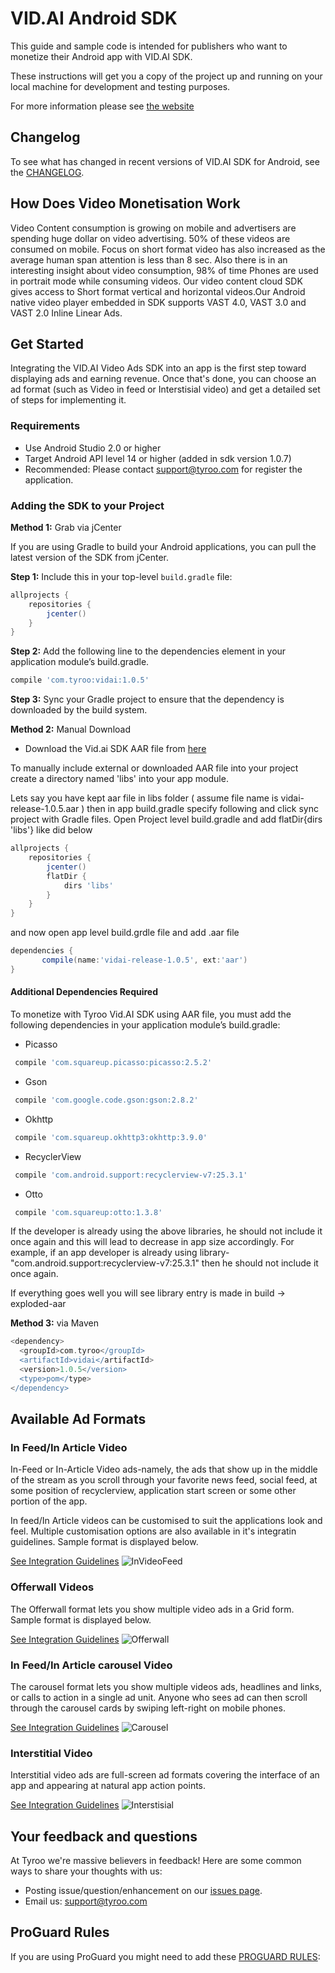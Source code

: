 VID.AI Android SDK
=======================
This guide and sample code is intended for publishers who want to monetize their Android app with VID.AI SDK.

These instructions will get you a copy of the project up and running on your local machine for development and testing purposes.

For more information please see [the website](http://www.tyroo.com/)

## Changelog
To see what has changed in recent versions of VID.AI SDK for Android, see the [CHANGELOG](CHANGELOG.md).

## How Does Video Monetisation Work
Video Content consumption is growing on mobile and advertisers are spending huge dollar on video advertising. 50% of these videos are consumed on mobile. Focus on short format video has also increased as the average human span attention is less than 8 sec. Also there is in an interesting insight about video consumption, 98% of time Phones are used in portrait mode while consuming videos. Our video content cloud SDK gives access to Short format vertical and horizontal videos.Our Android native video player embedded in SDK supports VAST 4.0, VAST 3.0 and VAST 2.0 Inline Linear Ads.

## Get Started
Integrating the VID.AI Video Ads SDK into an app is the first step toward displaying ads and earning revenue. Once that's done, you can choose an ad format (such as Video in feed or Interstisial video) and get a detailed set of steps for implementing it.

### Requirements 
- Use Android Studio 2.0 or higher
- Target Android API level 14 or higher (added in sdk version 1.0.7)
- Recommended: Please contact support@tyroo.com for register the application.

### Adding the SDK to your Project

**Method 1:** Grab via jCenter

If you are using Gradle to build your Android applications, you can pull the latest version of the SDK from jCenter.


**Step 1:** Include this in your top-level ```build.gradle``` file:

```groovy
allprojects {
    repositories {
        jcenter()
    }
}
```
**Step 2:** Add the following line to the dependencies element in your application module’s build.gradle.

```groovy
compile 'com.tyroo:vidai:1.0.5'
```
**Step 3:** Sync your Gradle project to ensure that the dependency is downloaded by the build system.


**Method 2:** Manual Download

* Download the Vid.ai SDK AAR file from [here](http://rep.tyroo.com/SDK/vidai-release-1.0.5.aar)


To manually include external or downloaded AAR file into your project create a directory named 'libs' into your app module.

Lets say you have kept aar file in libs folder ( assume file name is vidai-release-1.0.5.aar ) then in app build.gradle specify following and click sync project with Gradle files. Open Project level build.gradle and add flatDir{dirs 'libs'} like did below


```groovy
allprojects {
    repositories {
        jcenter()
        flatDir {
            dirs 'libs'
        }
    }
}
```
and now open app level build.grdle file and add .aar file

```groovy
dependencies {
       compile(name:'vidai-release-1.0.5', ext:'aar')
}
```

#### Additional Dependencies Required

To monetize with Tyroo Vid.AI SDK using AAR file, you must add the following dependencies in your application module’s build.gradle:

* Picasso
```groovy
 compile 'com.squareup.picasso:picasso:2.5.2'
```
* Gson
```groovy
 compile 'com.google.code.gson:gson:2.8.2'
```
* Okhttp
```groovy
 compile 'com.squareup.okhttp3:okhttp:3.9.0'
```
* RecyclerView
```groovy
 compile 'com.android.support:recyclerview-v7:25.3.1'
```
* Otto
```groovy
 compile 'com.squareup:otto:1.3.8'
```

If the developer is already using the above libraries, he should not include it once again and this will lead to decrease in app size accordingly. For example, if an app developer is already using library- "com.android.support:recyclerview-v7:25.3.1" then he should not include it once again.


If everything goes well you will see library entry is made in build -> exploded-aar


**Method 3:** via Maven

```groovy
<dependency>
  <groupId>com.tyroo</groupId>
  <artifactId>vidai</artifactId>
  <version>1.0.5</version>
  <type>pom</type>
</dependency>
```

## Available Ad Formats 
### In Feed/In Article Video
In-Feed or In-Article Video ads-namely, the ads that show up in the middle of the stream as you scroll through your favorite news feed, social feed, at some position of recyclerview, application start screen or some other portion of the app.

In feed/In Article videos can be customised to suit the applications look and feel. Multiple customisation options are also available in it's integratin guidelines. Sample format is displayed below.

[See Integration Guidelines](https://github.com/tyrootechnology/vid.ai-app/wiki/In-Feed-Video)
![InVideoFeed](https://github.com/tyrootechnology/vid.ai-app/blob/master/screenshots/InVideofeed.png)
### Offerwall Videos
The Offerwall format lets you show multiple video ads in a Grid form. Sample format is displayed below.

[See Integration Guidelines](https://github.com/tyrootechnology/vid.ai-app/wiki/Offerwall-Videos)
![Offerwall](https://github.com/tyrootechnology/vid.ai-app/blob/master/screenshots/discoverwall.png)
### In Feed/In Article carousel Video
The carousel format lets you show multiple videos ads, headlines and links, or calls to action in a single ad unit. Anyone who sees ad can then scroll through the carousel cards by swiping left-right on mobile phones.

[See Integration Guidelines](https://github.com/tyrootechnology/vid.ai-app/wiki/In-Feed-carousel-Video)
![Carousel](https://github.com/tyrootechnology/vid.ai-app/blob/master/screenshots/carousel.png)
### Interstitial Video
Interstitial video ads are full-screen ad formats covering the interface of an app and appearing at natural app action points.

[See Integration Guidelines](https://github.com/tyrootechnology/vid.ai-app/wiki/Interstitial-Video)
![Interstisial](https://github.com/tyrootechnology/vid.ai-app/blob/master/screenshots/interstitial.png)

## Your feedback and questions
At Tyroo we're massive believers in feedback! Here are some common ways to share your thoughts with us:
  - Posting issue/question/enhancement on our [issues page](https://github.com/tyrootechnology/vid.ai-app/issues).
  - Email us: support@tyroo.com
  

## ProGuard Rules
If you are using ProGuard you might need to add these [PROGUARD RULES](PROGUARD_RULES.md):
